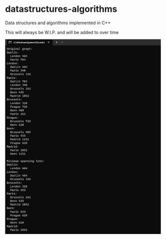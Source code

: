 # datastructures-algorithms
Data structures and algorithms implemented in C++
  
This will always be W.I.P. and will be added to over time
  
!["Example output"](example-output.png "Example output")
